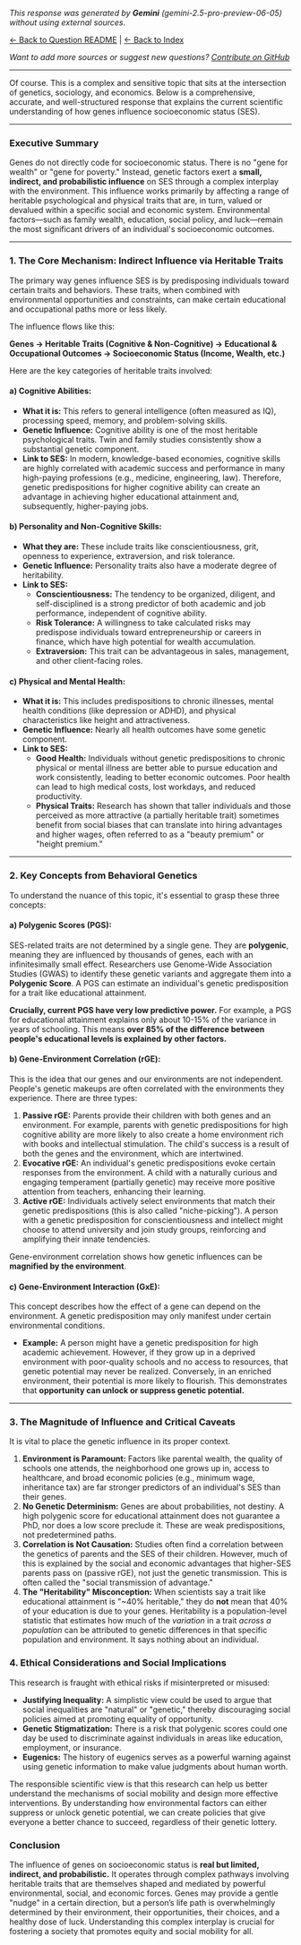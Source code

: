 <!-- 
Generated by: gemini
Model: gemini-2.5-pro-preview-06-05
Prompt type: default
Generated at: 2025-06-08T20:42:00.438406
-->

*This response was generated by **Gemini** (gemini-2.5-pro-preview-06-05) without using external sources.*

[← Back to Question README](README.md) | [← Back to Index](../README.md)

*Want to add more sources or suggest new questions? [Contribute on GitHub](https://github.com/justinwest/SuggestedSources)*

---

Of course. This is a complex and sensitive topic that sits at the intersection of genetics, sociology, and economics. Below is a comprehensive, accurate, and well-structured response that explains the current scientific understanding of how genes influence socioeconomic status (SES).

***

### **Executive Summary**

Genes do not directly code for socioeconomic status. There is no "gene for wealth" or "gene for poverty." Instead, genetic factors exert a **small, indirect, and probabilistic influence** on SES through a complex interplay with the environment. This influence works primarily by affecting a range of heritable psychological and physical traits that are, in turn, valued or devalued within a specific social and economic system. Environmental factors—such as family wealth, education, social policy, and luck—remain the most significant drivers of an individual's socioeconomic outcomes.

---

### **1. The Core Mechanism: Indirect Influence via Heritable Traits**

The primary way genes influence SES is by predisposing individuals toward certain traits and behaviors. These traits, when combined with environmental opportunities and constraints, can make certain educational and occupational paths more or less likely.

The influence flows like this:

**Genes → Heritable Traits (Cognitive & Non-Cognitive) → Educational & Occupational Outcomes → Socioeconomic Status (Income, Wealth, etc.)**

Here are the key categories of heritable traits involved:

#### **a) Cognitive Abilities:**
*   **What it is:** This refers to general intelligence (often measured as IQ), processing speed, memory, and problem-solving skills.
*   **Genetic Influence:** Cognitive ability is one of the most heritable psychological traits. Twin and family studies consistently show a substantial genetic component.
*   **Link to SES:** In modern, knowledge-based economies, cognitive skills are highly correlated with academic success and performance in many high-paying professions (e.g., medicine, engineering, law). Therefore, genetic predispositions for higher cognitive ability can create an advantage in achieving higher educational attainment and, subsequently, higher-paying jobs.

#### **b) Personality and Non-Cognitive Skills:**
*   **What they are:** These include traits like conscientiousness, grit, openness to experience, extraversion, and risk tolerance.
*   **Genetic Influence:** Personality traits also have a moderate degree of heritability.
*   **Link to SES:**
    *   **Conscientiousness:** The tendency to be organized, diligent, and self-disciplined is a strong predictor of both academic and job performance, independent of cognitive ability.
    *   **Risk Tolerance:** A willingness to take calculated risks may predispose individuals toward entrepreneurship or careers in finance, which have high potential for wealth accumulation.
    *   **Extraversion:** This trait can be advantageous in sales, management, and other client-facing roles.

#### **c) Physical and Mental Health:**
*   **What it is:** This includes predispositions to chronic illnesses, mental health conditions (like depression or ADHD), and physical characteristics like height and attractiveness.
*   **Genetic Influence:** Nearly all health outcomes have some genetic component.
*   **Link to SES:**
    *   **Good Health:** Individuals without genetic predispositions to chronic physical or mental illness are better able to pursue education and work consistently, leading to better economic outcomes. Poor health can lead to high medical costs, lost workdays, and reduced productivity.
    *   **Physical Traits:** Research has shown that taller individuals and those perceived as more attractive (a partially heritable trait) sometimes benefit from social biases that can translate into hiring advantages and higher wages, often referred to as a "beauty premium" or "height premium."

---

### **2. Key Concepts from Behavioral Genetics**

To understand the nuance of this topic, it's essential to grasp these three concepts:

#### **a) Polygenic Scores (PGS):**
SES-related traits are not determined by a single gene. They are **polygenic**, meaning they are influenced by thousands of genes, each with an infinitesimally small effect. Researchers use Genome-Wide Association Studies (GWAS) to identify these genetic variants and aggregate them into a **Polygenic Score**. A PGS can estimate an individual's genetic predisposition for a trait like educational attainment.

**Crucially, current PGS have very low predictive power.** For example, a PGS for educational attainment explains only about 10-15% of the variance in years of schooling. This means **over 85% of the difference between people's educational levels is explained by other factors.**

#### **b) Gene-Environment Correlation (rGE):**
This is the idea that our genes and our environments are not independent. People's genetic makeups are often correlated with the environments they experience. There are three types:

1.  **Passive rGE:** Parents provide their children with both genes and an environment. For example, parents with genetic predispositions for high cognitive ability are more likely to also create a home environment rich with books and intellectual stimulation. The child's success is a result of both the genes and the environment, which are intertwined.
2.  **Evocative rGE:** An individual's genetic predispositions evoke certain responses from the environment. A child with a naturally curious and engaging temperament (partially genetic) may receive more positive attention from teachers, enhancing their learning.
3.  **Active rGE:** Individuals actively select environments that match their genetic predispositions (this is also called "niche-picking"). A person with a genetic predisposition for conscientiousness and intellect might choose to attend university and join study groups, reinforcing and amplifying their innate tendencies.

Gene-environment correlation shows how genetic influences can be **magnified by the environment**.

#### **c) Gene-Environment Interaction (GxE):**
This concept describes how the effect of a gene can depend on the environment. A genetic predisposition may only manifest under certain environmental conditions.

*   **Example:** A person might have a genetic predisposition for high academic achievement. However, if they grow up in a deprived environment with poor-quality schools and no access to resources, that genetic potential may never be realized. Conversely, in an enriched environment, their potential is more likely to flourish. This demonstrates that **opportunity can unlock or suppress genetic potential.**

---

### **3. The Magnitude of Influence and Critical Caveats**

It is vital to place the genetic influence in its proper context.

1.  **Environment is Paramount:** Factors like parental wealth, the quality of schools one attends, the neighborhood one grows up in, access to healthcare, and broad economic policies (e.g., minimum wage, inheritance tax) are far stronger predictors of an individual's SES than their genes.
2.  **No Genetic Determinism:** Genes are about probabilities, not destiny. A high polygenic score for educational attainment does not guarantee a PhD, nor does a low score preclude it. These are weak predispositions, not predetermined paths.
3.  **Correlation is Not Causation:** Studies often find a correlation between the genetics of parents and the SES of their children. However, much of this is explained by the social and economic advantages that higher-SES parents pass on (passive rGE), not just the genetic transmission. This is often called the "social transmission of advantage."
4.  **The "Heritability" Misconception:** When scientists say a trait like educational attainment is "~40% heritable," they do **not** mean that 40% of your education is due to your genes. Heritability is a population-level statistic that estimates how much of the *variation* in a trait *across a population* can be attributed to genetic differences in that specific population and environment. It says nothing about an individual.

### **4. Ethical Considerations and Social Implications**

This research is fraught with ethical risks if misinterpreted or misused:

*   **Justifying Inequality:** A simplistic view could be used to argue that social inequalities are "natural" or "genetic," thereby discouraging social policies aimed at promoting equality of opportunity.
*   **Genetic Stigmatization:** There is a risk that polygenic scores could one day be used to discriminate against individuals in areas like education, employment, or insurance.
*   **Eugenics:** The history of eugenics serves as a powerful warning against using genetic information to make value judgments about human worth.

The responsible scientific view is that this research can help us better understand the mechanisms of social mobility and design more effective interventions. By understanding how environmental factors can either suppress or unlock genetic potential, we can create policies that give everyone a better chance to succeed, regardless of their genetic lottery.

### **Conclusion**

The influence of genes on socioeconomic status is **real but limited, indirect, and probabilistic.** It operates through complex pathways involving heritable traits that are themselves shaped and mediated by powerful environmental, social, and economic forces. Genes may provide a gentle "nudge" in a certain direction, but a person’s life path is overwhelmingly determined by their environment, their opportunities, their choices, and a healthy dose of luck. Understanding this complex interplay is crucial for fostering a society that promotes equity and social mobility for all.